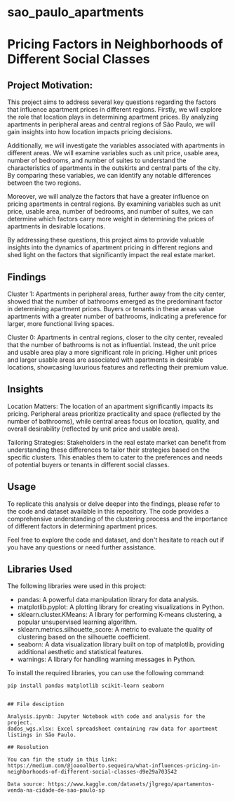 # sao_paulo_apartments

# Pricing Factors in Neighborhoods of Different Social Classes

## Project Motivation:

This project aims to address several key questions regarding the factors that influence apartment prices in different regions. Firstly, we will explore the role that location plays in determining apartment prices. By analyzing apartments in peripheral areas and central regions of São Paulo, we will gain insights into how location impacts pricing decisions.

Additionally, we will investigate the variables associated with apartments in different areas. We will examine variables such as unit price, usable area, number of bedrooms, and number of suites to understand the characteristics of apartments in the outskirts and central parts of the city. By comparing these variables, we can identify any notable differences between the two regions.

Moreover, we will analyze the factors that have a greater influence on pricing apartments in central regions. By examining variables such as unit price, usable area, number of bedrooms, and number of suites, we can determine which factors carry more weight in determining the prices of apartments in desirable locations.

By addressing these questions, this project aims to provide valuable insights into the dynamics of apartment pricing in different regions and shed light on the factors that significantly impact the real estate market.

## Findings
Cluster 1: Apartments in peripheral areas, further away from the city center, showed that the number of bathrooms emerged as the predominant factor in determining apartment prices. Buyers or tenants in these areas value apartments with a greater number of bathrooms, indicating a preference for larger, more functional living spaces.

Cluster 0: Apartments in central regions, closer to the city center, revealed that the number of bathrooms is not as influential. Instead, the unit price and usable area play a more significant role in pricing. Higher unit prices and larger usable areas are associated with apartments in desirable locations, showcasing luxurious features and reflecting their premium value.

## Insights
Location Matters: The location of an apartment significantly impacts its pricing. Peripheral areas prioritize practicality and space (reflected by the number of bathrooms), while central areas focus on location, quality, and overall desirability (reflected by unit price and usable area).

Tailoring Strategies: Stakeholders in the real estate market can benefit from understanding these differences to tailor their strategies based on the specific clusters. This enables them to cater to the preferences and needs of potential buyers or tenants in different social classes.

## Usage
To replicate this analysis or delve deeper into the findings, please refer to the code and dataset available in this repository. The code provides a comprehensive understanding of the clustering process and the importance of different factors in determining apartment prices.

Feel free to explore the code and dataset, and don't hesitate to reach out if you have any questions or need further assistance.


## Libraries Used

The following libraries were used in this project:

- pandas: A powerful data manipulation library for data analysis.
- matplotlib.pyplot: A plotting library for creating visualizations in Python.
- sklearn.cluster.KMeans: A library for performing K-means clustering, a popular unsupervised learning algorithm.
- sklearn.metrics.silhouette_score: A metric to evaluate the quality of clustering based on the silhouette coefficient.
- seaborn: A data visualization library built on top of matplotlib, providing additional aesthetic and statistical features.
- warnings: A library for handling warning messages in Python.

To install the required libraries, you can use the following command:

```shell
pip install pandas matplotlib scikit-learn seaborn


## File desciption

Analysis.ipynb: Jupyter Notebook with code and analysis for the project.
dados_wgs.xlsx: Excel spreadsheet containing raw data for apartment listings in São Paulo.

## Resolution

You can fin the study in this link: https://medium.com/@joaoalberto.sequeira/what-influences-pricing-in-neighborhoods-of-different-social-classes-d9e29a703542

Data source: https://www.kaggle.com/datasets/jlgrego/apartamentos-venda-na-cidade-de-sao-paulo-sp